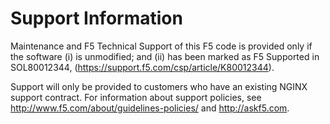 # Support Information

Maintenance and F5 Technical Support of this F5 code is provided only if the
software (i) is unmodified; and (ii) has been marked as F5 Supported in
SOL80012344, (<https://support.f5.com/csp/article/K80012344>).

Support will only be provided to customers who have an existing NGINX support contract.
For information about support policies, see <http://www.f5.com/about/guidelines-policies/> and <http://askf5.com>.
